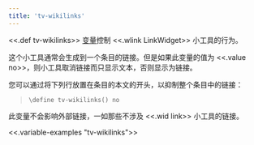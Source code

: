 ```yaml
---
title: 'tv-wikilinks'
---
```


<<.def tv-wikilinks>> [变量](Variables)控制 <<.wlink LinkWidget>> 小工具的行为。

这个小工具通常会生成到一个条目的链接。但是如果此变量的值为 <<.value no>>，则小工具取消链接而只显示文本，否则显示为链接。

您可以通过将下列行放置在条目的本文的开头，以抑制整个条目中的链接：

> `\define tv-wikilinks() no`

此变量不会影响外部链接，一如那些不涉及 <<.wid link>> 小工具的链接。

<<.variable-examples "tv-wikilinks">>
